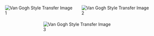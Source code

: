 <!DOCTYPE html>
<html lang="en">
<head>
  <meta charset="UTF-8">
  <meta name="viewport" content="width=device-width, initial-scale=1.0">
  <title>Van Gogh Style Transfer</title>
  <style>
    .image-container {
      display: flex;
      justify-content: space-around;
      align-items: center;
      margin-top: 20px;
    }
    .image-container img {
      max-width: 45%;
      height: auto;
    }
  </style>
</head>
<body>
  <div class="image-container">
    <img src="https://github.com/Bong-HoonLee/styleTransfer/assets/115579916/82f6b63f-f521-46fe-b4b4-e6e93883d613" alt="Van Gogh Style Transfer Image 1">
    <img src="https://github.com/Bong-HoonLee/styleTransfer/assets/115579916/1009f16a-379c-483c-952c-b0574f6968a0" alt="Van Gogh Style Transfer Image 2">
  </div>
  <div class="image-container">
    <img src="https://github.com/Bong-HoonLee/styleTransfer/assets/115579916/8511c1f0-0d0d-462b-828e-d6622aac1953" alt="Van Gogh Style Transfer Image 3">
  </div>
</body>
</html>
